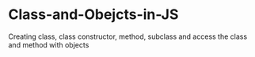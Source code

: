 # Class-and-Obejcts-in-JS
Creating class, class constructor, method, subclass and access the class and method with objects
